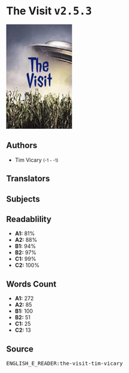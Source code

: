 # The Visit <kbd>v2.5.3</kbd>

![](./cover.medium.jpg "")

## Authors


 - Tim Vicary <small>(-1 - -1)</small>

## Translators



## Subjects



## Readablility


 - **A1:** 81%
 - **A2:** 88%
 - **B1:** 94%
 - **B2:** 97%
 - **C1:** 99%
 - **C2:** 100%

## Words Count


 - **A1:** 272
 - **A2:** 85
 - **B1:** 100
 - **B2:** 51
 - **C1:** 25
 - **C2:** 13

## Source


<kbd>ENGLISH_E_READER:the-visit-tim-vicary</kbd>

